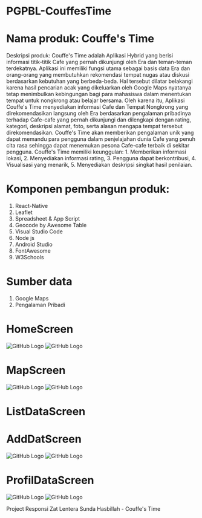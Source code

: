# PGPBL-CouffesTime
# Nama produk: Couffe's Time

Deskripsi produk: Couffe's Time adalah Aplikasi Hybrid yang berisi informasi titik-titik Cafe yang pernah dikunjungi oleh Era dan teman-teman terdekatnya. Aplikasi ini memiliki fungsi utama sebagai basis data Era dan orang-orang yang membutuhkan rekomendasi tempat nugas atau diskusi berdasarkan kebutuhan yang berbeda-beda. Hal tersebut dilatar belakangi karena hasil pencarian acak yang dikeluarkan oleh Google Maps nyatanya tetap menimbulkan kebingungan bagi para mahasiswa dalam menentukan tempat untuk nongkrong atau belajar bersama. Oleh karena itu, Aplikasi Couffe's Time menyediakan informasi Cafe dan Tempat Nongkrong yang direkomendasikan langsung oleh Era berdasarkan pengalaman pribadinya terhadap Cafe-cafe yang pernah dikunjungi dan dilengkapi dengan rating, kategori, deskripsi alamat, foto, serta alasan mengapa tempat tersebut direkomendasikan. Couffe's Time akan memberikan pengalaman unik yang dapat memandu para pengguna dalam penjelajahan dunia Cafe yang penuh cita rasa sehingga dapat menemukan pesona Cafe-cafe terbaik di sekitar pengguna. Couffe's Time memiliki keunggulan: 1. Memberikan informasi lokasi, 2. Menyediakan informasi rating, 3. Pengguna dapat berkontribusi, 4. Visualisasi yang menarik, 5. Menyediakan deskripsi singkat hasil penilaian.

# Komponen pembangun produk: 
1. React-Native
2. Leaflet
3. Spreadsheet & App Script
4. Geocode by Awesome Table
5. Visual Studio Code
6. Node js
7. Android Studio
8. FontAwesome
9. W3Schools
    
# Sumber data
1. Google Maps
2. Pengalaman Pribadi
   
# HomeScreen
   
   ![GitHub Logo](peta/HomeScreen1.jpg) ![GitHub Logo](peta/HomeScreen2.jpg)


# MapScreen

![GitHub Logo](peta/MapScreen1.jpg) ![GitHub Logo](peta/MapScreen2.jpg)

# ListDataScreen




# AddDatScreen

![GitHub Logo](peta/AddDataScreen1.jpg) ![GitHub Logo](peta/AddDataScreen2.jpg)

# ProfilDataScreen

![GitHub Logo](peta/ProfilScreen1.jpg) ![GitHub Logo](peta/ProfilScreen2.jpg)




Project Responsi Zat Lentera Sunda Hasbillah - Couffe's Time
